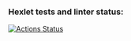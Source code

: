 ### Hexlet tests and linter status:
[![Actions Status](https://github.com/savrman/frontend-project-44/actions/workflows/hexlet-check.yml/badge.svg)](https://github.com/savrman/frontend-project-44/actions)
